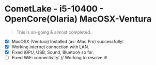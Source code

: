 # CometLake - i5-10400 - OpenCore(Olaria) MacOSX-Ventura

> This is on-going & almost completed.

- [x] MacOSX (Ventura) Installed (as: iMac Pro) successfully!
- [x] Working internet connection with LAN.
- [x] Fixed iGPU, USB, Sound, Bluetooh so far.
- [ ] Fixed WiFi connectivity! // Working to resolve it!
